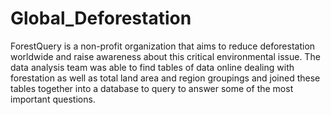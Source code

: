# Global_Deforestation
ForestQuery is a non-profit organization that aims to reduce deforestation worldwide and raise awareness about this critical environmental issue. The data analysis team was able to find tables of data online dealing with forestation as well as total land area and region groupings and joined these tables together into a database to query to answer some of the most important questions.
